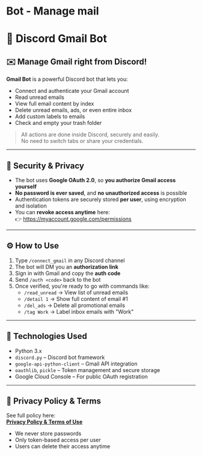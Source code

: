 # Bot - Manage mail

# 🤖 Discord Gmail Bot

## ✉️ Manage Gmail right from Discord!

**Gmail Bot** is a powerful Discord bot that lets you:

- Connect and authenticate your Gmail account  
- Read unread emails  
- View full email content by index  
- Delete unread emails, ads, or even entire inbox  
- Add custom labels to emails  
- Check and empty your trash folder  

> All actions are done inside Discord, securely and easily.  
> No need to switch tabs or share your credentials.  

---

## 🔐 Security & Privacy

- The bot uses **Google OAuth 2.0**, so **you authorize Gmail access yourself**
- **No password is ever saved**, and **no unauthorized access** is possible
- Authentication tokens are securely stored **per user**, using encryption and isolation
- You can **revoke access anytime** here:  
  👉 https://myaccount.google.com/permissions

---

## ⚙️ How to Use

1. Type `/connect_gmail` in any Discord channel  
2. The bot will DM you an **authorization link**  
3. Sign in with Gmail and copy the **auth code**  
4. Send `/auth <code>` back to the bot  
5. Once verified, you're ready to go with commands like:
   - `/read_unread` → View list of unread emails  
   - `/detail 1` → Show full content of email #1  
   - `/del_ads` → Delete all promotional emails  
   - `/tag Work` → Label inbox emails with "Work"

---

## 🧰 Technologies Used

- Python 3.x  
- `discord.py` – Discord bot framework  
- `google-api-python-client` – Gmail API integration  
- `oauthlib`, `pickle` – Token management and secure storage  
- Google Cloud Console – For public OAuth registration

---

## 📜 Privacy Policy & Terms

See full policy here:  
[**Privacy Policy & Terms of Use**](https://www.notion.so/Bot-Manage-mail-2286dfedf9d580af9e77f812d2fa8cda?pvs=21)

- We never store passwords  
- Only token-based access per user  
- Users can delete their access anytime

